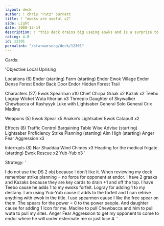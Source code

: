 ```yaml
---
layout: deck
author: ! chris "Putz" burnett
title: ! "ewoks are useful v2"
side: Light
date: 2000-12-14
description: ! "this deck drains big useing eowks and is a surprize to the opponent"
rating: 4.0
id: 12301
permalink: "/starwarsccg/deck/12301"
---
```

Cards: 

'Objective
Local Uprising

Locations (6)
Endor (starting)
Farm (starting)
Endor Ewok Village
Endor Dense Forest
Endor Back Door
Endor Hidden Forest Trail

Characters (27)
Ewok Spearman x10
Chief Chirpa
Graak x2
Kazak x2
Teebo
Logray
Wicket
Wuta
Ithorian x3
Threepio
Daughter of Skywalker
Chewbacca of Kashyyyk
Luke with Lightsaber
General Solo
General Crix Madine

Weapons (5)
Ewok Spear x5
Anakin&#8217;s Lightsaber
Ewok Catapult x2

Effects (8)
Traffic Control
Bargaining Table
Wise Advise (starting)
Lightsaber Proficiency
Strike Planning (starting)
Aim High (starting)
Anger Fear Aggression x3

Interrupts (8)
Nar Shaddaa Wind Chimes x3
Heading for the medical frigate (starting)
Ewok Rescue x2
Yub-Yub x3
'

Strategy: '

I do not use the DS 2 obj because I don&#8217;t like it. When reviewing my deck remember strike planning = no force for opponent at endor. I have 2 graaks and Kazaks because they are key cards to drain +1 and off the top. I have Teebo cause he adds 1 to my ewoks forfeit. Logray for adding 1 to my destany. I am using Yub-Yub cause it adds to the forfeit and I can retrive anything with ewok in the title. I use spearmen cause I like the free spear on them. The spears for the power = 0 to the power people. And daughter cause for adding 1 Icon for me. Madine to pull Chewbacca and him to pull wuta to pull my sites. Anger Fear Aggression to get my opponent to come to endor where he will under estermate me or just lose 4. '
